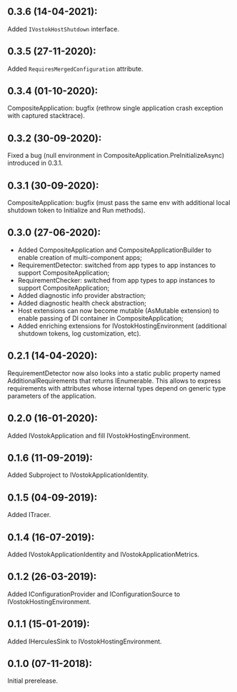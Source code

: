 ## 0.3.6 (14-04-2021):

Added `IVostokHostShutdown` interface.

## 0.3.5 (27-11-2020):

Added `RequiresMergedConfiguration` attribute.

## 0.3.4 (01-10-2020):

CompositeApplication: bugfix (rethrow single application crash exception with captured stacktrace).

## 0.3.2 (30-09-2020):

Fixed a bug (null environment in CompositeApplication.PreInitializeAsync) introduced in 0.3.1.

## 0.3.1 (30-09-2020):

CompositeApplication: bugfix (must pass the same env with additional local shutdown token to Initialize and Run methods).

## 0.3.0 (27-06-2020):

- Added CompositeApplication and CompositeApplicationBuilder to enable creation of multi-component apps;
- RequirementDetector: switched from app types to app instances to support CompositeApplication;
- RequirementChecker: switched from app types to app instances to support CompositeApplication;
- Added diagnostic info provider abstraction;
- Added diagnostic health check abstraction;
- Host extensions can now become mutable (AsMutable extension) to enable passing of DI container in CompositeApplication;
- Added enriching extensions for IVostokHostingEnvironment (additional shutdown tokens, log customization, etc).

## 0.2.1 (14-04-2020):

RequirementDetector now also looks into a static public property named AdditionalRequirements that returns IEnumerable<Attribute>.
This allows to express requirements with attributes whose internal types depend on generic type parameters of the application.

## 0.2.0 (16-01-2020):

Added IVostokApplication and fill IVostokHostingEnvironment.

## 0.1.6 (11-09-2019):

Added Subproject to IVostokApplicationIdentity.

## 0.1.5 (04-09-2019):

Added ITracer.

## 0.1.4 (16-07-2019):

Added IVostokApplicationIdentity and IVostokApplicationMetrics.

## 0.1.2 (26-03-2019): 

Added IConfigurationProvider and IConfigurationSource to IVostokHostingEnvironment.

## 0.1.1 (15-01-2019): 

Added IHerculesSink to IVostokHostingEnvironment.

## 0.1.0 (07-11-2018): 

Initial prerelease.
